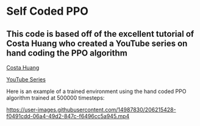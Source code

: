# Self Coded PPO

## This code is based off of the excellent tutorial of Costa Huang who created a YouTube series on hand coding the PPO algorithm

[Costa Huang](https://costa.sh/)

[YouTube Series](https://www.youtube.com/watch?v=MEt6rrxH8W4)

Here is an example of a trained environment using the hand coded PPO algorithm trained at 500000 timesteps:







https://user-images.githubusercontent.com/14987830/206215428-f0491cdd-06a4-49d2-847c-f6496cc5a945.mp4


